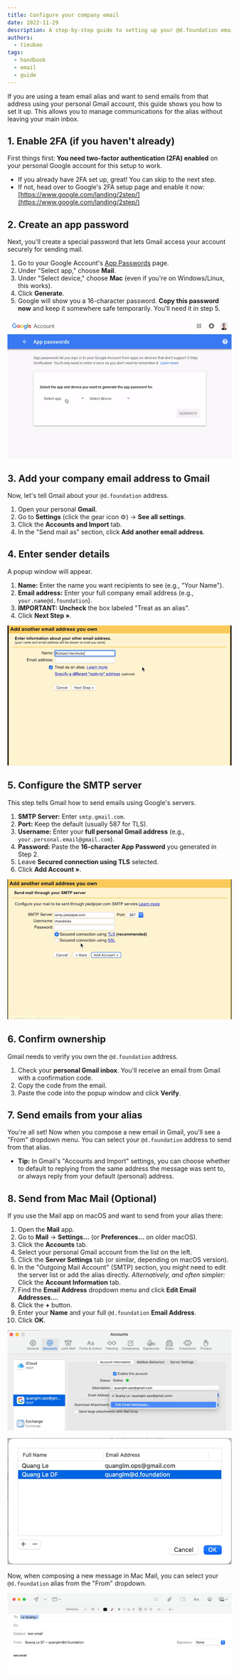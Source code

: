 ```yaml
---
title: Configure your company email
date: 2022-11-29
description: A step-by-step guide to setting up your @d.foundation email alias to send and receive mail directly within your personal Gmail account.
authors:
  - tieubao
tags:
  - handbook
  - email
  - guide
---
```


If you are using a team email alias and want to send emails from that address using your personal Gmail account, this guide shows you how to set it up. This allows you to manage communications for the alias without leaving your main inbox.

## 1. Enable 2FA (if you haven't already)

First things first: **You need two-factor authentication (2FA) enabled** on your personal Google account for this setup to work.

- If you already have 2FA set up, great! You can skip to the next step.
- If not, head over to Google's 2FA setup page and enable it now:
  [https://www.google.com/landing/2step/](https://www.google.com/landing/2step/)

## 2. Create an app password

Next, you'll create a special password that lets Gmail access your account securely for sending mail.

1. Go to your Google Account's [App Passwords](https://security.google.com/settings/security/apppasswords) page.
2. Under "Select app," choose **Mail**.
3. Under "Select device," choose **Mac** (even if you're on Windows/Linux, this works).
4. Click **Generate**.
5. Google will show you a 16-character password. **Copy this password now** and keep it somewhere safe temporarily. You'll need it in step 5.

![Google App Password generation](assets/email-app-password.gif)

## 3. Add your company email address to Gmail

Now, let's tell Gmail about your `@d.foundation` address.

1. Open your personal **Gmail**.
2. Go to **Settings** (click the gear icon ⚙️) -> **See all settings**.
3. Click the **Accounts and Import** tab.
4. In the "Send mail as" section, click **Add another email address**.

## 4. Enter sender details

A popup window will appear.

1. **Name:** Enter the name you want recipients to see (e.g., "Your Name").
2. **Email address:** Enter your full company email address (e.g., `your.name@d.foundation`).
3. **IMPORTANT:** **Uncheck** the box labeled "Treat as an alias".
4. Click **Next Step »**.

![Gmail add sender details popup](assets/email-add-sender.gif)

## 5. Configure the SMTP server

This step tells Gmail how to send emails using Google's servers.

1. **SMTP Server:** Enter `smtp.gmail.com`.
2. **Port:** Keep the default (usually 587 for TLS).
3. **Username:** Enter your **full personal Gmail address** (e.g., `your.personal.email@gmail.com`).
4. **Password:** Paste the **16-character App Password** you generated in Step 2.
5. Leave **Secured connection using TLS** selected.
6. Click **Add Account »**.

![Gmail SMTP settings popup](assets/email-smtp-settings.gif)

## 6. Confirm ownership

Gmail needs to verify you own the `@d.foundation` address.

1. Check your **personal Gmail inbox**. You'll receive an email from Gmail with a confirmation code.
2. Copy the code from the email.
3. Paste the code into the popup window and click **Verify**.

## 7. Send emails from your alias

You're all set! Now when you compose a new email in Gmail, you'll see a "From" dropdown menu. You can select your `@d.foundation` address to send from that alias.

- **Tip:** In Gmail's "Accounts and Import" settings, you can choose whether to default to replying from the same address the message was sent to, or always reply from your default (personal) address.

## 8. Send from Mac Mail (Optional)

If you use the Mail app on macOS and want to send from your alias there:

1. Open the **Mail** app.
2. Go to **Mail** -> **Settings...** (or **Preferences...** on older macOS).
3. Click the **Accounts** tab.
4. Select your personal Gmail account from the list on the left.
5. Click the **Server Settings** tab (or similar, depending on macOS version).
6. In the "Outgoing Mail Account" (SMTP) section, you might need to edit the server list or add the alias directly. _Alternatively, and often simpler:_ Click the **Account Information** tab.
7. Find the **Email Address** dropdown menu and click **Edit Email Addresses...**.
8. Click the **+** button.
9. Enter your **Name** and your full `@d.foundation` **Email Address**.
10. Click **OK**.

![Mac Mail edit email addresses option](assets/email-mac-edit-aliases.webp)

![Mac Mail add alias popup](assets/email-mac-add-alias.webp)

Now, when composing a new message in Mac Mail, you can select your `@d.foundation` alias from the "From" dropdown.

![Mac Mail select alias in From field](assets/email-mac-select-alias.webp)
